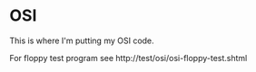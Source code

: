 # OSI
This is where I'm putting my OSI code.

For floppy test program see http://test/osi/osi-floppy-test.shtml
